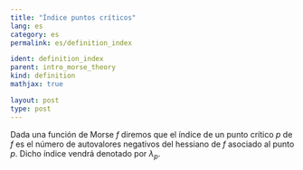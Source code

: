 ```yaml
---
title: "Índice puntos críticos"
lang: es
category: es
permalink: es/definition_index

ident: definition_index
parent: intro_morse_theory
kind: definition
mathjax: true

layout: post
type: post
---
```


Dada una función de Morse $f$ diremos que el índice de un punto crítico $p$ de $f$ es el número de autovalores 
negativos del hessiano de $f$ asociado al punto $p$. Dicho índice vendrá denotado por $\lambda_p$.
